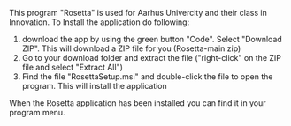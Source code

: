This program "Rosetta" is used for Aarhus Univercity and their class in Innovation.
To Install the application do following:
1) download the app by using the green button "Code". Select "Download ZIP". This will download a ZIP file for you (Rosetta-main.zip)
2) Go to your download folder and extract the file ("right-click" on the ZIP file and select "Extract All")
3) Find the file "RosettaSetup.msi" and double-click the file to open the program. This will install the application

When the Rosetta application has been installed you can find it in your program menu.
